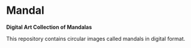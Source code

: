 # Mandal

**Digital Art Collection of Mandalas**

This repository contains circular images called mandals in digital format. 
